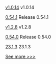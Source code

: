 
[v1.0.14](https://github.com/hyperledger/indy-shared-gha/releases/tag/v1.0.14) v1.0.14

[0.54.1](https://github.com/hyperledger/aries-vcx/releases/tag/0.54.1) Release 0.54.1

[v1.2.8](https://github.com/hyperledger/firefly-evmconnect/releases/tag/v1.2.8) v1.2.8

[0.54.0](https://github.com/hyperledger/aries-vcx/releases/tag/0.54.0) Release 0.54.0

[23.1.3](https://github.com/hyperledger/besu/releases/tag/23.1.3) 23.1.3


[See more >>>](https://start-here.hyperledger.org/releases)

